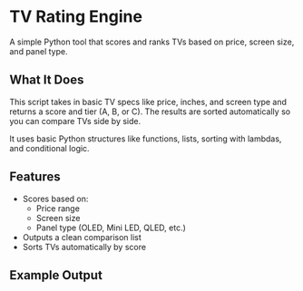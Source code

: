 # TV Rating Engine

A simple Python tool that scores and ranks TVs based on price, screen size, and panel type.

## What It Does

This script takes in basic TV specs like price, inches, and screen type and returns a score and tier (A, B, or C). The results are sorted automatically so you can compare TVs side by side.

It uses basic Python structures like functions, lists, sorting with lambdas, and conditional logic.

## Features

- Scores based on:
  - Price range
  - Screen size
  - Panel type (OLED, Mini LED, QLED, etc.)
- Outputs a clean comparison list
- Sorts TVs automatically by score

## Example Output
